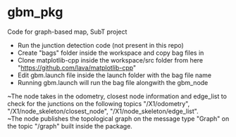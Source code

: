 # gbm_pkg
Code for graph-based map, SubT project

- Run the junction detection code (not present in this repo)
- Create "bags" folder inside the workspace and copy bag files in
- Clone matplotlib-cpp inside the workspace/src folder from here "https://github.com/lava/matplotlib-cpp"
- Edit gbm.launch file inside the launch folder with the bag file name
- Running gbm.launch will run the bag file alongwith the gbm_node

~The node takes in the odometry, closest node information and edge_list to check for the junctions on the following topics "/X1/odometry", "/X1/node_skeleton/closest_node", "/X1/node_skeleton/edge_list".   
~The node publishes the topological graph on the message type "Graph" on the topic "/graph" built inside the package.
